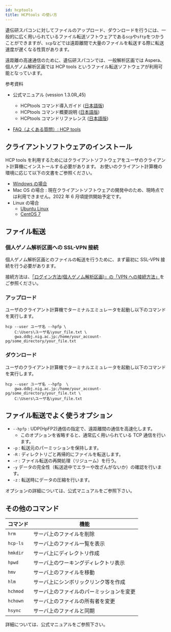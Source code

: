 ```yaml
---
id: hcptools
title: HCPtools の使い方
---
```



遺伝研スパコンに対してファイルのアップロード、ダウンロードを行うには、一般的に広く用いられているファイル転送ソフトウェアである`scp`や`sftp`をつかうことができますが、`scp`などでは遠距離間で大量のファイルを転送する際に転送速度が遅くなる性質があります。

遠距離の高速通信のために、遺伝研スパコンでは、一般解析区画では Aspera、個人ゲノム解析区画では HCP tools というファイル転送ソフトウェアが利用可能となっています。



参考資料

- 公式マニュアル (vession 1.3.0R_45)
    - HCPtools コマンド導入ガイド (<a href="https://github.com/nig-sc/HCPtools/raw/main/1.3.0R-45/manual/HCPtools_command_Guide.pdf">日本語版</a>)
    - HCPtools コマンド概要説明 (<a href="https://github.com/nig-sc/HCPtools/raw/main/1.3.0R-45/manual/HCPtools_command_overview.pdf">日本語版</a>)
    - HCPtools コマンドリファレンス (<a href="https://github.com/nig-sc/HCPtools/raw/main/1.3.0R-45/manual/HCPtools_command_reference.pdf">日本語版</a>)

- [FAQ（よくある質問）: HCP tools](/faq/faq_hcptools)


## クライアントソフトウェアのインストール

HCP tools を利用するためにはクライアントソフトウェアをユーザのクライアント計算機にインストールする必要があります。
お使いのクライアント計算機の環境に応じて以下の文書をご参照ください。

- [Windows の場合](/software/HCPtools/Windows/install_HCPtools_001)
- Mac OS の場合 : 現在クライアントソフトウェアの開発中のため、現時点では利用できません。2022 年 6 月頃提供開始予定です。
- Linux の場合
    - [Ubuntu Linux](/software/HCPtools/Ubuntu/install_HCPtools_003)
    - [CentOS 7](/software/HCPtools/CentOS/install_HCPtools_002)


## ファイル転送


### 個人ゲノム解析区画への SSL-VPN 接続

個人ゲノム解析区画とのファイルの転送を行うために、まず最初に SSL-VPN 接続を行う必要があります。

接続方法は、[「ログイン方法(個人ゲノム解析区画)」の「VPN への接続方法」](/personal_genome_division/pg_login#vpn%E3%81%B8%E3%81%AE%E6%8E%A5%E7%B6%9A%E6%96%B9%E6%B3%95)をご参照ください。



### アップロード

ユーザのクライアント計算機でターミナルエミュレータを起動し以下のコマンドを実行します。


```
hcp --user ユーザ名 --hpfp \
    C:\Users\ユーザ名\your_file.txt \
    gwa.ddbj.nig.ac.jp:/home/your_account-pg/some_directory/your_file.txt
```

### ダウンロード

ユーザのクライアント計算機でターミナルエミュレータを起動し以下のコマンドを実行します。


```
hcp --user ユーザ名 --hpfp  \
    gwa.ddbj.nig.ac.jp:/home/your_account-pg/some_directory/your_file.txt \
    C:\Users\ユーザ名\your_file.txt
```

## ファイル転送でよく使うオプション

- `--hpfp` : UDP(HpFP2)通信の指定で、遠距離間の通信を高速化します。
    - このオプションを省略すると、通常広く用いられている TCP 通信を行います。
- `-p` : 転送元のパーミッションを保持します。
- `-R` : ディレクトリごと再帰的にファイルを転送します。
- `-r` : ファイル転送の再開処理（リジューム）を行う。
- `-y` データの完全性（転送途中でエラーや改ざんがないか）の確認を行います。
- `-z` : 転送時にデータの圧縮を行います。


オプションの詳細については、公式マニュアルをご参照下さい。


## その他のコマンド


| コマンド | 機能                                     |
|----------|------------------------------------------|
| `hrm`    | サーバ上のファイルを削除                 |
| `hcp-ls` | サーバ上のファイル一覧を表示             |
| `hmkdir` | サーバ上にディレクトリ作成               |
| `hpwd`   | サーバ上のワーキングディレクトリ表示     |
| `hmv`    | サーバ上のファイルを移動                 |
| `hlm`    | サーバ上にシンボリックリンク等を作成     |
| `hchmod` | サーバ上のファイルのパーミッションを変更 |
| `hchown` | サーバ上のファイルの所有者を変更         |
| `hsync`  | サーバ上のファイルと同期                 |

詳細については、公式マニュアルをご参照下さい。



